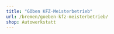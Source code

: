 ```yaml
---
title: "Göben KFZ-Meisterbetrieb"
url: /bremen/goeben-kfz-meisterbetrieb/
shop: Autowerkstatt
---
```

